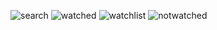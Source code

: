 ![search](https://user-images.githubusercontent.com/60324608/117565651-ea445e00-b0cf-11eb-9e23-559472332cfe.png)
![watched](https://user-images.githubusercontent.com/60324608/117565653-f0d2d580-b0cf-11eb-9e78-19e09bd2a739.png)
![watchlist](https://user-images.githubusercontent.com/60324608/117565657-f8927a00-b0cf-11eb-939b-1c9359f3f8c1.png)
![notwatched](https://user-images.githubusercontent.com/60324608/117565661-fe885b00-b0cf-11eb-8010-9107e32baee9.png)
